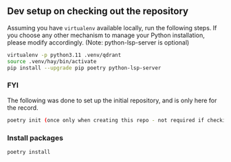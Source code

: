 ## Dev setup on checking out the repository

Assuming you have `virtualenv` available locally, run the following steps. If you choose any other mechanism to manage your Python installation, please modify accordingly.
(Note: python-lsp-server is optional)

```bash
virtualenv -p python3.11 .venv/qdrant
source .venv/hay/bin/activate
pip install --upgrade pip poetry python-lsp-server
```

### FYI
The following was done to set up the initial repository, and is only here for the record.
```bash
poetry init (once only when creating this repo - not required if checking out the repository)
```

### Install packages
```bash
poetry install
```
